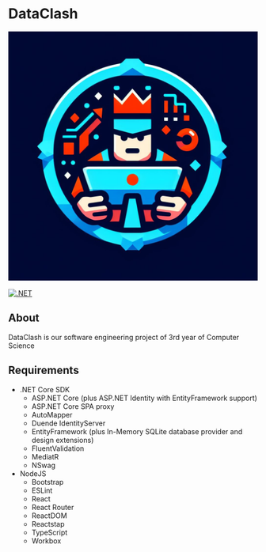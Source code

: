 # DataClash

![alt text](docs/images/logo.jpeg)

[![.NET](https://github.com/MarcosHCK/sep3cs/actions/workflows/dotnet.yml/badge.svg)](https://github.com/MarcosHCK/sep3cs/actions/workflows/dotnet.yml)

## About

DataClash is our software engineering project of 3rd year of Computer Science

## Requirements

- .NET Core SDK
  - ASP.NET Core (plus ASP.NET Identity with EntityFramework support)
  - ASP.NET Core SPA proxy
  - AutoMapper
  - Duende IdentityServer
  - EntityFramework (plus In-Memory SQLite database provider and design extensions)
  - FluentValidation
  - MediatR
  - NSwag
- NodeJS
  - Bootstrap
  - ESLint
  - React
  - React Router
  - ReactDOM
  - Reactstap
  - TypeScript
  - Workbox

